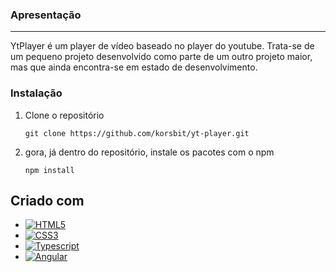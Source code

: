 ### Apresentação
---
YtPlayer é um player de vídeo baseado no player do youtube. Trata-se de um pequeno projeto desenvolvido como parte de um outro projeto maior, mas que ainda encontra-se em estado de desenvolvimento.

### Instalação
1. Clone o repositório
    ~~~
    git clone https://github.com/korsbit/yt-player.git
    ~~~
2. gora, já dentro do repositório, instale os pacotes com o npm
    ~~~
    npm install
    ~~~

[HTML5.io]: https://img.shields.io/badge/html5-%23E34F26.svg?style=for-the-badge&logo=html5&logoColor=white
[CSS3.io]: https://img.shields.io/badge/css3-%231572B6.svg?style=for-the-badge&logo=css3&logoColor=white
[Typescript.io]: https://img.shields.io/badge/typescript-%23007ACC.svg?style=for-the-badge&logo=typescript&logoColor=white

[Angular-url]: https://angular.io/
[Angular.io]: https://img.shields.io/badge/Angular-DD0031?style=for-the-badge&logo=angular&logoColor=white

### 

## Criado com

* [![HTML5][HTML5.io]][HTML5.io]
* [![CSS3][CSS3.io]][CSS3.io]
* [![Typescript][Typescript.io]][Typescript.io]
* [![Angular][Angular.io]][Angular-url]